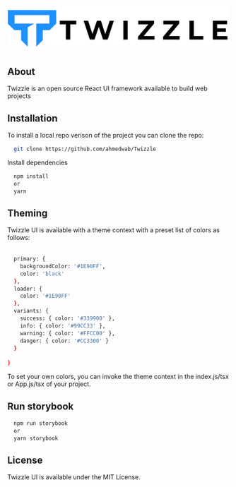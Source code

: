 # <img src="images/Twizzle-logo.png" alt="twizzle" width="500px"/>


## About 

Twizzle is an open source React UI framework available to build web projects

## Installation

To install a local repo verison of the project you can clone the repo:

```bash
  git clone https://github.com/ahmedwab/Twizzle
```

Install dependencies

```bash
  npm install
  or
  yarn
```

## Theming

Twizzle UI is available with a theme context with a preset list of colors as follows:

```bash
  
  primary: {
    backgroundColor: '#1E90FF',
    color: 'black'
  },
  loader: {
    color: '#1E90FF'
  },
  variants: {
    success: { color: '#339900' },
    info: { color: '#99CC33' },
    warning: { color: '#FFCC00' },
    danger: { color: '#CC3300' }
  }

}
```

To set your own colors, you can invoke the theme context in the index.js/tsx or App.js/tsx of your project.

## Run storybook

```bash
  npm run storybook
  or
  yarn storybook
```

## License 

Twizzle UI is available under the MIT License.

